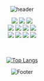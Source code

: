 <section align='center'>
  
![header](https://capsule-render.vercel.app/api?type=waving&color=auto&height=300&section=header&text=HYELIN%20GITHUB!&fontSize=90&animation=fadeIn&fontAlignY=38&desc=I'M%20FRONTEND%20DEVELOPER!&descAlignY=51&descAlign=62)

<div align='center'>
<img src="https://img.shields.io/badge/JavaScript-F7DF1E?style=flat-square&logo=javascript&logoColor=white"/>
<img src="https://img.shields.io/badge/React-61DAFB?style=flat-square&logo=reactquery&logoColor=black"/>
<img src="https://img.shields.io/badge/TypeScript-3178C6?style=flat-square&logo=typeScript&logoColor=white"/>
<br />
<img src="https://img.shields.io/badge/React Query-FF4154?style=flat-square&logo=react&logoColor=white"/>
<img src="https://img.shields.io/badge/Recoil-3A75BD?style=flat-square&logo=recoil&logoColor=white"/>
<img src="https://img.shields.io/badge/Redux-764ABC?style=flat-square&logo=redux&logoColor=white"/>
<img src="https://img.shields.io/badge/Redux toolkit-999999?style=flat-square&logo=reduxSaga&logoColor=white"/>
<br />
<img src="https://img.shields.io/badge/SASS SCSS-CC6699?style=flat-square&logo=sass&logoColor=white"/>
<img src="https://img.shields.io/badge/MUI-007FFF?style=flat-square&logo=MUI&logoColor=white"/>
<img src="https://img.shields.io/badge/Styled Components-DB7093?style=flat-square&logo=styledComponents&logoColor=white"/>
<img src="https://img.shields.io/badge/Emotion-F43059?style=flat-square&logo=emotion&logoColor=white"/>


</div>



<br />
<br />

[![Top Langs](https://github-readme-stats.vercel.app/api/top-langs/?username=effypark&hide_progress=true)](https://github.com/effypark/github-readme-stats)



![Footer](https://capsule-render.vercel.app/api?type=waving&color=auto&height=200&section=footer)
</section>

